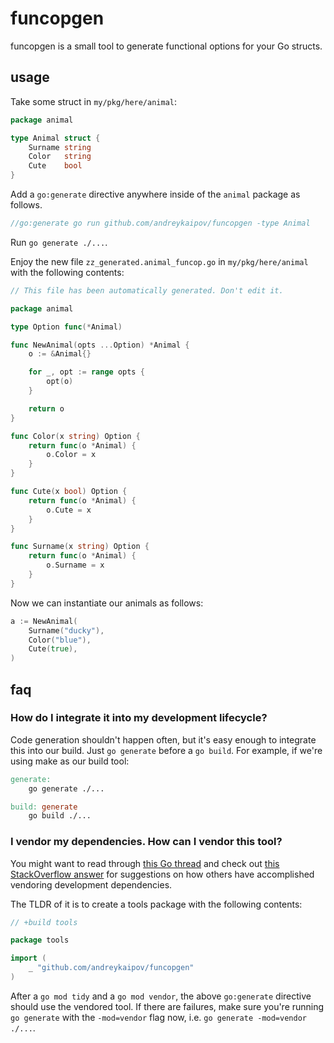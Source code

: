 # funcopgen

funcopgen is a small tool to generate functional options for your Go structs.

## usage

Take some struct in `my/pkg/here/animal`:

```go
package animal

type Animal struct {
    Surname string
    Color   string
    Cute    bool
}
```

Add a `go:generate` directive anywhere inside of the `animal` package as
follows.

```go
//go:generate go run github.com/andreykaipov/funcopgen -type Animal
```

Run `go generate ./...`.

Enjoy the new file `zz_generated.animal_funcop.go` in `my/pkg/here/animal` with
the following contents:

```go
// This file has been automatically generated. Don't edit it.

package animal

type Option func(*Animal)

func NewAnimal(opts ...Option) *Animal {
	o := &Animal{}

	for _, opt := range opts {
		opt(o)
	}

	return o
}

func Color(x string) Option {
	return func(o *Animal) {
		o.Color = x
	}
}

func Cute(x bool) Option {
	return func(o *Animal) {
		o.Cute = x
	}
}

func Surname(x string) Option {
	return func(o *Animal) {
		o.Surname = x
	}
}
```

Now we can instantiate our animals as follows:

```go
a := NewAnimal(
	Surname("ducky"),
	Color("blue"),
	Cute(true),
)
```

## faq

### How do I integrate it into my development lifecycle?

Code generation shouldn't happen often, but it's easy enough to integrate this
into our build. Just `go generate` before a `go build`. For example, if we're
using make as our build tool:

```Makefile
generate:
    go generate ./...

build: generate
    go build ./...
```

### I vendor my dependencies. How can I vendor this tool?

You might want to read through [this Go
thread](https://github.com/golang/go/issues/25922) and check out [this
StackOverflow
answer](https://stackoverflow.com/questions/52428230/how-do-go-modules-work-with-installable-commands/54028731#54028731)
for suggestions on how others have accomplished vendoring development
dependencies.

The TLDR of it is to create a tools package with the following contents:

```go
// +build tools

package tools

import (
	_ "github.com/andreykaipov/funcopgen"
)
```

After a `go mod tidy` and a `go mod vendor`, the above `go:generate` directive
should use the vendored tool. If there are failures, make sure you're running
`go generate` with the `-mod=vendor` flag now, i.e. `go generate -mod=vendor
./...`.
